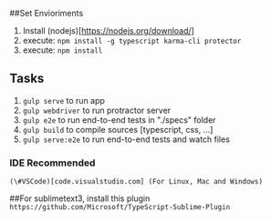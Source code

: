
##Set Envioriments
 1. Install (nodejs)[https://nodejs.org/download/]
 2. execute: `npm install -g typescript karma-cli protector`
 3. execute: `npm install`

## Tasks 
 1. `gulp serve` to run app
 2. `gulp webdriver` to run protractor server
 3. `gulp e2e` to run end-to-end tests in "./specs" folder
 4. `gulp build` to compile sources [typescript, css, ...] 
 5. `gulp serve:e2e` to run end-to-end tests and watch files 
 
### IDE Recommended 
 	(\#VSCode)[code.visualstudio.com] (For Linux, Mac and Windows)
	 
##For sublimetext3, install this plugin
`https://github.com/Microsoft/TypeScript-Sublime-Plugin`
